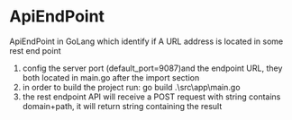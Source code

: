 # ApiEndPoint
ApiEndPoint in GoLang which identify if A URL address is located in some rest end point

1. config the server port (default_port=9087)and the endpoint URL, they both located in main.go after the import section
2. in order to build the project run: go build .\src\app\main.go
3. the rest endpoint API will receive a POST request with string contains domain+path,
it will return string containing the result 
